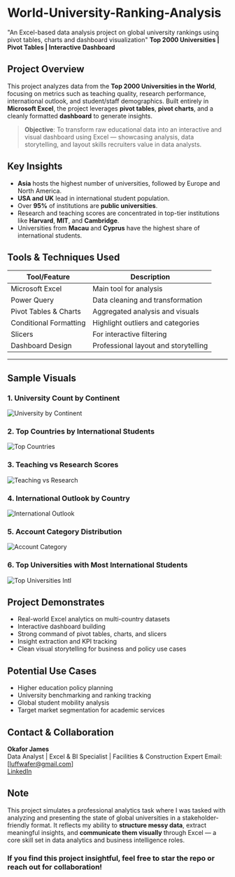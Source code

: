 # World-University-Ranking-Analysis
"An Excel-based data analysis project on global university rankings using pivot tables, charts and dashboard visualization"
**Top 2000 Universities | Pivot Tables | Interactive Dashboard**

## Project Overview

This project analyzes data from the **Top 2000 Universities in the World**, focusing on metrics such as teaching quality, research performance, international outlook, and student/staff demographics. Built entirely in **Microsoft Excel**, the project leverages **pivot tables**, **pivot charts**, and a cleanly formatted **dashboard** to generate insights.

>  **Objective**: To transform raw educational data into an interactive and visual dashboard using Excel — showcasing analysis, data storytelling, and layout skills recruiters value in data analysts.


##  Key Insights

-  **Asia** hosts the highest number of universities, followed by Europe and North America.
-  **USA and UK** lead in international student population.
-  Over **95%** of institutions are **public universities**.
-  Research and teaching scores are concentrated in top-tier institutions like **Harvard**, **MIT**, and **Cambridge**.
-  Universities from **Macau** and **Cyprus** have the highest share of international students.


##  Tools & Techniques Used

| Tool/Feature           | Description |
|------------------------|-------------|
| Microsoft Excel        | Main tool for analysis |
| Power Query            | Data cleaning and transformation |
| Pivot Tables & Charts  | Aggregated analysis and visuals |
| Conditional Formatting | Highlight outliers and categories |
| Slicers                | For interactive filtering |
| Dashboard Design       | Professional layout and storytelling |

---

##  Sample Visuals

###  1. University Count by Continent
![University by Continent](images/01_universities_by_continent.png)

###  2. Top Countries by International Students
![Top Countries](images/02_top_countries_international_students.png)

###  3. Teaching vs Research Scores
![Teaching vs Research](images/03_teaching_vs_research_scores.png)

###  4. International Outlook by Country
![International Outlook](images/04_international_outlook_by_country.png)

###  5. Account Category Distribution
![Account Category](images/05_account_category_distribution.png)

###  6. Top Universities with Most International Students
![Top Universities Intl](images/06_top_universities_international_students.png)

## Project Demonstrates

-  Real-world Excel analytics on multi-country datasets  
-  Interactive dashboard building  
-  Strong command of pivot tables, charts, and slicers  
-  Insight extraction and KPI tracking  
-  Clean visual storytelling for business and policy use cases


## Potential Use Cases

-  Higher education policy planning  
-  University benchmarking and ranking tracking  
-  Global student mobility analysis  
-  Target market segmentation for academic services  


##  Contact & Collaboration

**Okafor James**  
Data Analyst | Excel & BI Specialist | Facilities & Construction Expert 
Email: [luffwafer@gmail.com]  
[LinkedIn](https://www.linkedin.com/in/your-profile)  

## Note

This project simulates a professional analytics task where I was tasked with analyzing and presenting the state of global universities in a stakeholder-friendly format. It reflects my ability to **structure messy data**, extract meaningful insights, and **communicate them visually** through Excel — a core skill set in data analytics and business intelligence roles.


### If you find this project insightful, feel free to star the repo or reach out for collaboration!
